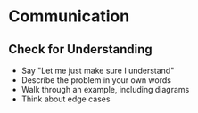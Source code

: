 # Communication

## Check for Understanding
- Say "Let me just make sure I understand"
- Describe the problem in your own words
- Walk through an example, including diagrams
- Think about edge cases